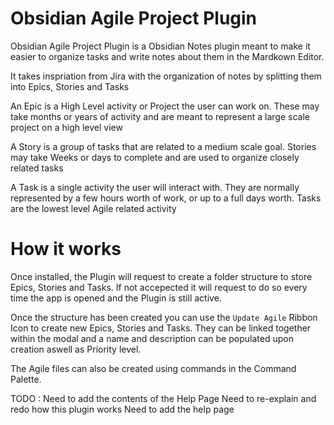 # Obsidian Agile Project Plugin

Obsidian Agile Project Plugin is a Obsidian Notes plugin meant to make it easier to organize tasks and write notes about them in the Mardkown Editor.

It takes inspriation from Jira with the organization of notes by splitting them into Epics, Stories and Tasks

An Epic is a High Level activity or Project the user can work on. These may take months or years of activity and are meant to represent a large scale project on a high level view

A Story is a group of tasks that are related to a medium scale goal. Stories may take Weeks or days to complete and are used to organize closely related tasks

A Task is a single activity the user will interact with. They are normally represented by a few hours worth of work, or up to a full days worth. Tasks are the lowest level Agile related activity

# How it works
Once installed, the Plugin will request to create a folder structure to store Epics, Stories and Tasks. If not accepected it will request to do so every time the app is opened and the Plugin is still active.

Once the structure has been created you can use the ``Update Agile`` Ribbon Icon to create new Epics, Stories and Tasks. They can be linked together within the modal and a name and description can be populated upon creation aswell as Priority level.

The Agile files can also be created using commands in the Command Palette.

TODO :
Need to add the contents of the Help Page
Need to re-explain and redo how this plugin works
Need to add the help page